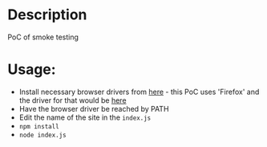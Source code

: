# Description
PoC of smoke testing

# Usage:
- Install necessary browser drivers from [here](https://www.npmjs.com/package/selenium-webdriver) - this PoC uses 'Firefox' and the driver for that would be [here](https://github.com/mozilla/geckodriver/releases/)
- Have the browser driver be reached by PATH
- Edit the name of the site in the `index.js`
- `npm install`
- `node index.js`
